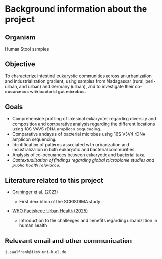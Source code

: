 # Background information about the project

## Organism

Human Stool samples

## Objective

To characterize intestinal eukaryotic communities across an urbanization and industrialization gradient, using samples from Madagascar (rural, peri-urban, and urban) and Germany (urban), and to investigate their co-occurances with bacterial gut microbes. 

## Goals

* Comprehensice profiling of intesinal eukaryotes regarding diversity and composition and comparative analysis regarding the different locations using 18S V4V5 rDNA amplicon sequencing.
* Comparative andaysis of bacterial microbes using 16S V3V4 rDNA amplicon sequencing.
* Identification of patterns associated with urbanization and industralization in both eukaryotic and bacterial communities.
* Analysis of co-occurances between eukaryotic and bacterial taxa.
* _Contextualization of findings regarding global microbiome studies and public health relevance._

## Literature related to this project

* [Gruninger et al. (2023)](https://idpjournal.biomedcentral.com/articles/10.1186/s40249-023-01094-z)
  * First decribtion of the SCHISDIMA study
 
* [WHO Factsheet: Urban Health (2025)](https://www.who.int/news-room/fact-sheets/detail/urban-health#:~:text=Diabetes%20is%20linked%20to%20obesity,varying%20from%20street%20to%20street.)
  * Introduction to the challenges and benefits regarding urbanization in human health 
 

## Relevant email and other communication

```
j.saalfrank@ikmb.uni-kiel.de

```
